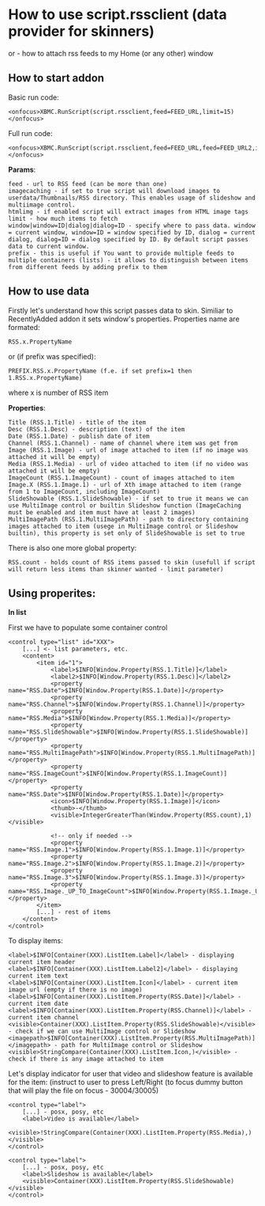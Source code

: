 # How to use script.rssclient (data provider for skinners)

or - how to attach rss feeds to my Home (or any other) window

## How to start addon

Basic run code:

	<onfocus>XBMC.RunScript(script.rssclient,feed=FEED_URL,limit=15)</onfocus>
	
Full run code:

	<onfocus>XBMC.RunScript(script.rssclient,feed=FEED_URL,feed=FEED_URL2,imagecaching=TRUE|FALSE,htmlimg=TRUE|FALSE,limit=15,window|window=ID|dialog|dialog=ID,prefix=PREFIX)</onfocus>
	
**Params**:

	feed - url to RSS feed (can be more than one)
	imagecaching - if set to true script will download images to userdata/Thumbnails/RSS directory. This enables usage of slideshow and multiimage control.
	htmlimg - if enabled script will extract images from HTML image tags
	limit - how much items to fetch
	window|window=ID|dialog|dialog=ID - specify where to pass data. window = current window, window=ID = window specified by ID, dialog = current dialog, dialog=ID = dialog specified by ID. By default script passes data to current window. 
	prefix - this is useful if You want to provide multiple feeds to multiple containers (lists) - it allows to distinguish between items from different feeds by adding prefix to them

## How to use data

Firstly let's understand how this script passes data to skin. Similiar to RecentlyAdded addon it sets window's properties. Properties name are formated:

	RSS.x.PropertyName
	
or (if prefix was specified):

	PREFIX.RSS.x.PropertyName (f.e. if set prefix=1 then 1.RSS.x.PropertyName)
	
where x is number of RSS item

**Properties**:

	Title (RSS.1.Title) - title of the item
	Desc (RSS.1.Desc) - description (text) of the item
	Date (RSS.1.Date) - publish date of item
	Channel (RSS.1.Channel) - name of channel where item was get from
	Image (RSS.1.Image) - url of image attached to item (if no image was attached it will be empty)
	Media (RSS.1.Media) - url of video attached to item (if no video was attached it will be empty)
	ImageCount (RSS.1.ImageCount) - count of images attached to item
	Image.X (RSS.1.Image.1) - url of Xth image attached to item (range from 1 to ImageCount, including ImageCount)
	SlideShowable (RSS.1.SlideShowable) - if set to true it means we can use MultiImage control or builtin Slideshow function (ImageCaching must be enabled and item must have at least 2 images)
	MultiImagePath (RSS.1.MultiImagePath) - path to directory containing images attached to item (usege in MultiImage control or Slideshow builtin), this property is set only of SlideShowable is set to true

There is also one more global property:

	RSS.count - holds count of RSS items passed to skin (usefull if script will return less items than skinner wanted - limit parameter)
	
## Using properites:

**In list**

First we have to populate some container control

	<control type="list" id="XXX">
		[...] <- list parameters, etc.
		<content>
			<item id="1">
				<label>$INFO[Window.Property(RSS.1.Title)]</label>
				<label2>$INFO[Window.Property(RSS.1.Desc)]</label2>
				<property name="RSS.Date">$INFO[Window.Property(RSS.1.Date)]</property>
				<property name="RSS.Channel">$INFO[Window.Property(RSS.1.Channel)]</property>
				<property name="RSS.Media">$INFO[Window.Property(RSS.1.Media)]</property>
				<property name="RSS.SlideShowable">$INFO[Window.Property(RSS.1.SlideShowable)]</property>
				<property name="RSS.MultiImagePath">$INFO[Window.Property(RSS.1.MultiImagePath)]</property>
				<property name="RSS.ImageCount">$INFO[Window.Property(RSS.1.ImageCount)]</property>
				<property name="RSS.Date">$INFO[Window.Property(RSS.1.Date)]</property>
				<icon>$INFO[Window.Property(RSS.1.Image)]</icon>
				<thumb>-</thumb>
				<visible>IntegerGreaterThan(Window.Property(RSS.count),1)</visible>
				
				<!-- only if needed -->
				<property name="RSS.Image.1">$INFO[Window.Property(RSS.1.Image.1)]</property>
				<property name="RSS.Image.2">$INFO[Window.Property(RSS.1.Image.2)]</property>
				<property name="RSS.Image.3">$INFO[Window.Property(RSS.1.Image.3)]</property>
				<property name="RSS.Image._UP_TO_ImageCount">$INFO[Window.Property(RSS.1.Image._UP_TO_ImageCount)]</property>
			</item>
			[...] - rest of items
		</content>
	</control>

To display items:

	<label>$INFO[Container(XXX).ListItem.Label]</label> - displaying current item header
	<label>$INFO[Container(XXX).ListItem.Label2]</label> - displaying current item text
	<label>$INFO[Container(XXX).ListItem.Icon]</label> - current item image url (empty if there is no image)
	<label>$INFO[Container(XXX).ListItem.Property(RSS.Date)]</label> - current item date
	<label>$INFO[Container(XXX).ListItem.Property(RSS.Channel)]</label> - current item channel
	<visible>Container(XXX).ListItem.Property(RSS.SlideShowable)</visible> - check if we can use MultiImage control or Slideshow 
	<imagepath>$INFO[Container(XXX).ListItem.Property(RSS.MultiImagePath)]</imagepath> - path for MultiImage control or Slideshow
	<visible>StringCompare(Container(XXX).ListItem.Icon,)</visible> - check if there is any image attached to item

Let's display indicator for user that video and slideshow feature is available for the item: (instruct to user to press Left/Right (to focus dummy button that will play the file on focus - <onleft>30004</onleft>/<onright>30005</onright>) 

	<control type="label">
		[...] - posx, posy, etc
		<label>Video is available</label>
		<visible>!StringCompare(Container(XXX).ListItem.Property(RSS.Media),)</visible>
	</control>

	<control type="label">
		[...] - posx, posy, etc
		<label>Slideshow is available</label>
		<visible>Container(XXX).ListItem.Property(RSS.SlideShowable)</visible>
	</control>

	